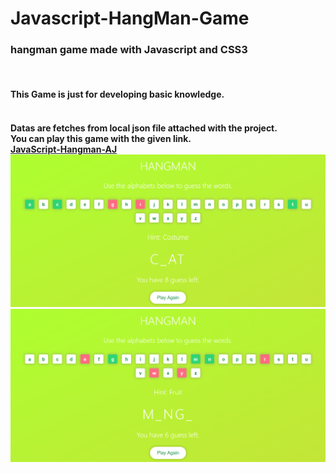 # Javascript-HangMan-Game
<h3>hangman game made with Javascript and CSS3</h3>
<br>
<h4>This Game is just for developing basic knowledge.<h4>
 <br>
 Datas are fetches from local json file attached with the project.
 <br>
 You can play this game with the given link.
  <br>
  <a href="https://javascript-hangman-aj.netlify.app/">JavaScript-Hangman-AJ</a>
<br>
<img src="img/Screenshot1.png" width="800" >
<br>
<img src="img/Screenshot2.png"  width="800" >
